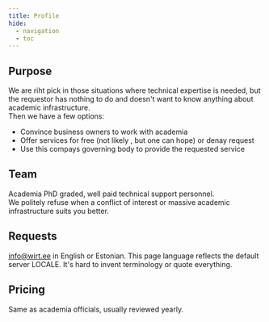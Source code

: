 ```yaml
---
title: Profile
hide:
  - navigation
  - toc
---
```


## Purpose
We are riht pick in those situations where technical expertise is needed, but the requestor has nothing to do and doesn't want to know anything about academic infrastructure.  
Then we have a few options:  

* Convince business owners to work with academia 
* Offer services for free (not likely , but one can hope) or denay request
* Use this compays governing body to provide the requested service   

## Team
Academia PhD graded, well paid technical support personnel.  
We politely refuse when a conflict of interest or massive academic infrastructure suits you better.  

## Requests 
info@wirt.ee in English or Estonian. This page language reflects the default server LOCALE. It's hard to invent terminology or quote everything.
          
## Pricing
Same as academia officials, usually reviewed yearly.
